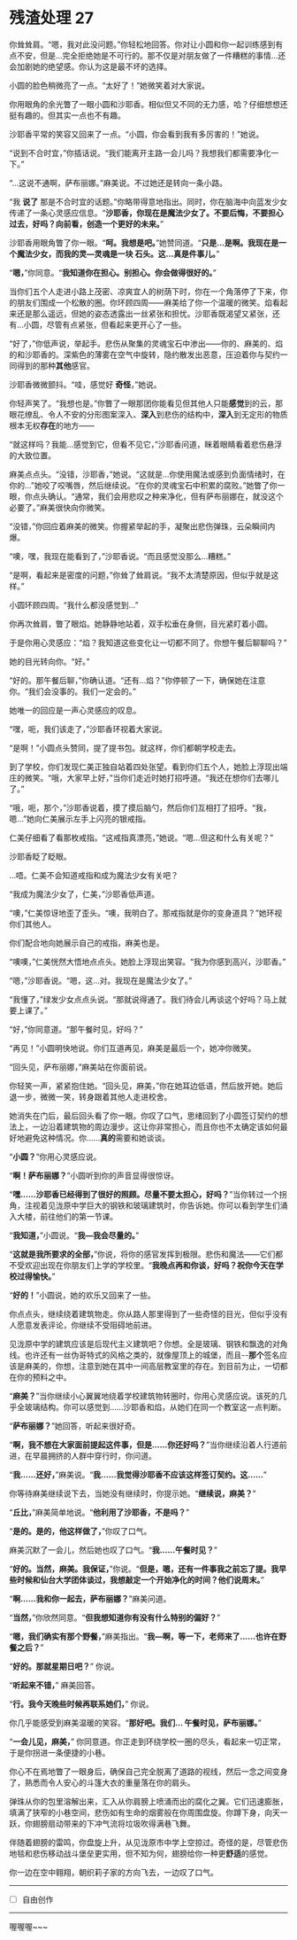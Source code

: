 # 残渣处理 27

你耸耸肩。“嗯，我对此没问题。”你轻松地回答。你对让小圆和你一起训练感到有点不安，但是...完全拒绝她是不可行的。那不仅是对朋友做了一件糟糕的事情...还会加剧她的绝望感。你认为这是最不坏的选择。

小圆的脸色稍微亮了一点。“太好了！”她微笑着对大家说。

你用眼角的余光瞥了一眼小圆和沙耶香。相似但又不同的无力感，哈？仔细想想还挺有趣的。但其实一点也不有趣。

沙耶香平常的笑容又回来了一点。“小圆，你会看到我有多厉害的！”她说。

“说到不合时宜，”你插话说。“我们能离开主路一会儿吗？我想我们都需要净化一下。”

“...这说不通啊，萨布丽娜。”麻美说。不过她还是转向一条小路。

“我 **说了** 那是不合时宜的话题。”你略带得意地指出。同时，你在脑海中向蓝发少女传递了一条心灵感应信息。“**沙耶香，你现在是魔法少女了。不要后悔，不要担心过去，好吗？向前看，创造一个更好的未来。**”

沙耶香用眼角瞥了你一眼。“**呵。我想是吧。**”她赞同道。“**只是...是啊。我现在是一个魔法少女，而我的灵—灵魂是一块 **石头**。这...真是件事儿。**”

“**嗯，**”你同意。“**我知道你在担心。别担心。你会做得很好的。**”

当你们五个人走进小路上茂密、凉爽宜人的树荫下时，你在一个角落停了下来，你的朋友们围成一个松散的圈。你环顾四周——麻美给了你一个温暖的微笑。焰看起来还是那么遥远，但她的姿态透露出一丝紧张和担忧。沙耶香既渴望又紧张，还有...小圆，尽管有点紧张，但看起来更开心了一些。

“好了，”你低声说，举起手。悲伤从聚集的灵魂宝石中渗出——你的、麻美的、焰的和沙耶香的。深紫色的薄雾在空气中旋转，隐约散发出恶意，压迫着你与契约一同得到的那种**其他**感官。

沙耶香微微颤抖。“哇，感觉好 **奇怪**，”她说。

你轻声笑了。“我想也是。”你瞥了一眼那团你能看见但其他人只能**感觉**到的云，那眼花缭乱、令人不安的分形图案深入、**深入**到悲伤的结构中，**深入**到无定形的物质根本无权**存在**的地方——

“就这样吗？我能...感觉到它，但看不见它，”沙耶香问道，眯着眼睛看着悲伤悬浮的大致位置。

麻美点点头。“没错，沙耶香，”她说。“这就是...你使用魔法或感到负面情绪时，在你的...”她咬了咬嘴唇，然后继续说。“在你的灵魂宝石中积累的腐败。”她瞥了你一眼，你点头确认。“通常，我们会用悲叹之种来净化，但有萨布丽娜在，就没这个必要了。”麻美很快向你微笑。

“没错，”你回应着麻美的微笑。你握紧举起的手，凝聚出悲伤弹珠，云朵瞬间内爆。

“噢，嘿，我现在能看到了，”沙耶香说。“而且感觉没那么...糟糕。”

“是啊，看起来是密度的问题，”你耸了耸肩说。“我不太清楚原因，但似乎就是这样。”

小圆环顾四周。“我什么都没感觉到...”

你再次耸肩，瞥了眼焰。她静静地站着，双手松垂在身侧，目光紧盯着小圆。

于是你用心灵感应：“焰？我知道这些变化让一切都不同了。你想午餐后聊聊吗？”

她的目光转向你。“好。”

“好的。那午餐后聊，”你确认道。“还有...焰？”你停顿了一下，确保她在注意你。“我们会没事的。我们一定会的。”

她唯一的回应是一声心灵感应的叹息。

“嘿，呃，我们该走了，”沙耶香环视着大家说。

“是啊！”小圆点头赞同，提了提书包。就这样，你们都朝学校走去。

到了学校，你们发现仁美正独自站着四处张望。看到你们五个人，她脸上浮现出端庄的微笑。“哦，大家早上好，”当你们走近时她打招呼道。“我还在想你们去哪儿了。”

“哦，呃，那个，”沙耶香说着，摸了摸后脑勺，然后你们互相打了招呼。“我，嗯...”她向仁美展示左手上闪亮的银戒指。

仁美仔细看了看那枚戒指。“这戒指真漂亮，”她说。“嗯...但这和什么有关呢？”

沙耶香眨了眨眼。

...唔。仁美不会知道戒指和成为魔法少女有关吧？

“我成为魔法少女了，仁美，”沙耶香低声道。

“噢，”仁美惊讶地歪了歪头。“噢，我明白了。那戒指就是你的变身道具？”她环视你们其他人。

你们配合地向她展示自己的戒指，麻美也是。

“噢噢，”仁美恍然大悟地点点头。她脸上浮现出笑容。“我为你感到高兴，沙耶香。”

“嗯，”沙耶香说。“嗯，这...对。我现在是魔法少女了。”

“我懂了，”绿发少女点点头说。“那就说得通了。我们待会儿再谈这个好吗？马上就要上课了。”

“好，”你同意道。“那午餐时见，好吗？”

“再见！”小圆明快地说。你们互道再见，麻美是最后一个，她冲你微笑。

“回头见，萨布丽娜，”麻美站在你面前说。

你轻笑一声，紧紧抱住她。“回头见，麻美，”你在她耳边低语，然后放开她。她后退一步，微微一笑，转身跟着其他人走进校舍。

她消失在门后，最后回头看了你一眼。你叹了口气，思绪回到了小圆签订契约的想法上，一边沿着建筑物的周边漫步。这让你非常担心，而且你也不太确定该如何最好地避免这种情况。你......**真的**需要和她谈谈。

“**小圆？**”你用心灵感应说。

“**啊！萨布丽娜？**”小圆听到你的声音显得很惊讶。

“**嘿......沙耶香已经得到了很好的照顾。尽量不要太担心，好吗？**”当你转过一个拐角，注视着见泷原中学巨大的钢铁和玻璃建筑时，你告诉她。你可以看到学生们涌入大楼，前往他们的第一节课。

“**我知道，**”小圆说。“**我—我会尽量的。**”

“**这就是我所要求的全部，**”你说，将你的感官发挥到极限。悲伤和魔法——它们都不受欢迎出现在你朋友们上学的学校里。“**我晚点再和你谈，好吗？祝你今天在学校过得愉快。**”

“**好的！**”小圆说，她的欢乐又回来了一些。

你点点头，继续绕着建筑物走。你从路人那里得到了一些奇怪的目光，但似乎没有人愿意发表评论，你继续不受阻碍地前进。

见泷原中学的建筑应该是后现代主义建筑吧？你想。全是玻璃、钢铁和飘逸的对角线。也许还有一丝伪哥特式的风格之类的，就像屋顶上的城堡，而且--**那个**签名应该是麻美的，你想，注意到她在其中一间高层教室里的存在。到目前为止，一切都在你的预料之中。

“**麻美？**”当你继续小心翼翼地绕着学校建筑物转圈时，你用心灵感应说。该死的几乎全玻璃结构。你可以感觉到......沙耶香和焰，从她们在同一个教室这一点判断。

“**萨布丽娜？**”她回答，听起来很好奇。

“**啊，我不想在大家面前提起这件事，但是......你还好吗？**”当你继续沿着人行道前进，在早晨拥挤的人群中穿行时，你问道。

“**我......还好，**”麻美说。“**我......我觉得沙耶香不应该这样签订契约。这......**”

你等待麻美继续说下去，当她没有继续时，你提示她。“**继续说，麻美？**”

“**丘比，**”麻美简单地说。“**他利用了沙耶香，不是吗？**”

“**是的。是的，他这样做了，**”你叹了口气。

麻美沉默了一会儿，然后她也叹了口气。“**我......午餐时见？**”

“**好的。当然，麻美。我保证，**”你说。“**但是，嗯，还有一件事我之前忘了提。我早些时候和仙台大学团体谈过，我想敲定一个开始净化的时间？他们说周末。**”

“**啊......我和你一起去，萨布丽娜？**”麻美问道。

“**当然，**”你欣然同意。“**但我想知道你有没有什么特别的偏好？**”

“**嗯，我们确实有那个野餐，**”麻美指出。“**我—啊，等一下，老师来了......也许在野餐之后？**”

“**好的。那就星期日吧？**” 你说。

“**听起来不错，**” 麻美回答。

“**行。我今天晚些时候再联系她们，**” 你说。

你几乎能感受到麻美温暖的笑容。“**那好吧。我们... 午餐时见，萨布丽娜。**”

“**一会儿见，麻美，**” 你同意道。你正走到环绕学校一圈的尽头，看起来一切正常，于是你拐进一条便捷的小巷。

你心不在焉地瞥了一眼身后，确保自己完全脱离了道路的视线，然后一念之间变身了，熟悉而令人安心的斗篷大衣的重量落在你的肩头。

弹珠从你的包里溶解出来，汇入从你肩膀上喷涌而出的腐化之翼。它们迅速膨胀，填满了狭窄的小巷空间，悲伤如有生命的烟雾般在你周围盘旋。你蹲下身，向天一跃，你翅膀扇动带来的下冲气流将垃圾吹得满巷飞舞。

伴随着翅膀的雷鸣，你盘旋上升，从见泷原市中学上空掠过。奇怪的是，尽管悲伤地毯和悲伤移动战斗堡垒更实用，但不知为何，翅膀给你一种更**舒适**的感觉。

你一边在空中翱翔，朝织莉子家的方向飞去，一边叹了口气。

---

- [ ] 自由创作

---

喔喔喔~~~
